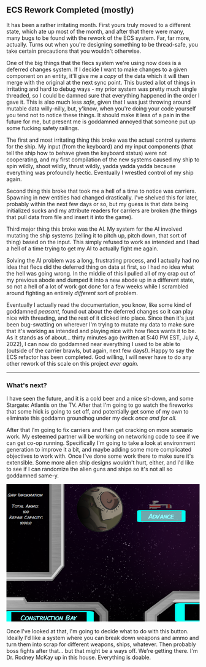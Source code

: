 ## ECS Rework Completed (mostly)

It has been a rather irritating month. First yours truly moved to a different state, which ate up most of the month, and after that there were many, many bugs to be found with the rework of the ECS system. Far, far more, actually. Turns out when you're designing something to be thread-safe, you take certain precautions that you wouldn't otherwise.

One of the big things that the flecs system we're using now does is a deferred changes system. If I decide I want to make changes to a given component on an entity, it'll give me a *copy* of the data which it will then merge with the original at the next sync point. This busted a lot of things in irritating and hard to debug ways - my prior system was pretty much single threaded, so I could be damned sure that everything happened in the order I gave it. This is also much less *safe*, given that I was just throwing around mutable data willy-nilly, but, y'know, when you're doing your code yourself you tend not to notice these things. It should make it less of a pain in the future for me, but present me is goddamned annoyed that someone put up some fucking safety railings.

The first and most irritating thing this broke was the actual control systems for the ship. My input (from the keyboard) and my input components (that tell the ship how to behave given the keyboard status) were not cooperating, and my first compilation of the new systems caused my ship to spin wildly, shoot wildly, thrust wildly, yadda yadda yadda because everything was profoundly hectic. Eventually I wrestled control of my ship again.

Second thing this broke that took me a hell of a time to notice was carriers. Spawning in new entities had changed drastically. I've shelved this for later, probably within the next few days or so, but my guess is that data being initialized sucks and my attribute readers for carriers are broken (the things that pull data from file and insert it into the game).

Third major thing this broke was the AI. My system for the AI involved mutating the ship systems (telling it to pitch up, pitch down, that sort of thing) based on the input. This simply refused to work as intended and I had a hell of a time trying to get my AI to actually fight me again.

Solving the AI problem was a long, frustrating process, and I actually had no idea that flecs did the deferred thing on data at first, so I had no idea what the hell was going wrong. In the middle of this I pulled all of my crap out of my previous abode and dumped it into a new abode up in a different state, so not a hell of a lot of work got done for a few weeks while I scrambled around fighting an entirely *different* sort of problem.

Eventually I actually read the documentation, you know, like some kind of goddamned *peasant*, found out about the deferred changes so it can play nice with threading, and the rest of it clicked into place. Since then it's just been bug-swatting on wherever I'm trying to mutate my data to make sure that it's working as intended and playing nice with how flecs wants it to be. As it stands as of about... thirty minutes ago (written at 5:40 PM EST, July 4, 2022), I can now do goddamned near everything I used to be able to (outside of the carrier brawls, but again, next few days!). Happy to say the ECS refactor has been completed. God willing, I will never have to do any other rework of this scale on this project *ever again.*

---
### What's next?

I have seen the future, and it is a cold beer and a nice sit-down, and some Stargate: Atlantis on the TV. After that I'm going to go watch the fireworks that some hick is going to set off, and potentially get some of my own to eliminate this goddamn groundhog under my deck *once and for all.*

After that I'm going to fix carriers and then get cracking on more scenario work. My esteemed partner will be working on networking code to see if we can get co-op running. Specifically I'm going to take a look at environment generation to improve it a bit, and maybe adding some more complicated objectives to work with. Once I've done some work there to make sure it's extensible. Some more alien ship designs wouldn't hurt, either, and I'd like to see if I can randomize the alien guns and ships so it's not all so goddamned same-y.

![alt text](https://raw.githubusercontent.com/Wizard-Of-Chaos/Wizard-of-Chaos.github.io/main/imgs/construction.png "This button has been on the scenario screen for months. It's had it too good for too long.")

Once I've looked at that, I'm going to decide what to do with this button. Ideally I'd like a system where you can break down weapons and ammo and turn them into scrap for different weapons, ships, whatever. Then probably boss fights after that... but that might be a ways off. We're getting there. I'm Dr. Rodney McKay up in this house. Everything is doable.